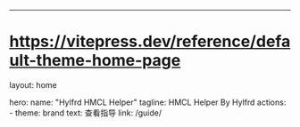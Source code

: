 ---
# https://vitepress.dev/reference/default-theme-home-page
layout: home

hero:
  name: "Hylfrd HMCL Helper"
  tagline: HMCL Helper By Hylfrd
  actions:
    - theme: brand
      text: 查看指导
      link: /guide/

